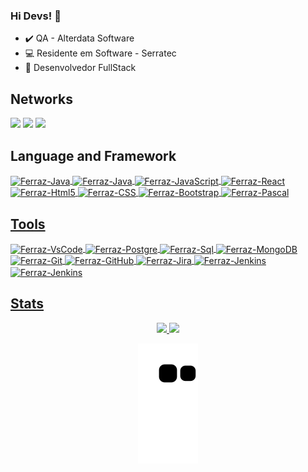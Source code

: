 ### Hi Devs! 🚀
- ✔️ QA - Alterdata Software
- 💻 Residente em Software - Serratec
- 🌱 Desenvolvedor FullStack

<h2>Networks</h2>
<div style="display: inline_block">
<a href="https://www.linkedin.com/in/ferrazleandro" target="_blank"><img src="https://img.shields.io/badge/-LinkedIn-%230077B5?style=for-the-badge&logo=linkedin&logoColor=white" target="_blank"></a>
<a href = "mailto:leandro_ferraz@outlook.com"><img src="https://img.shields.io/badge/Outlook-0078D4?style=for-the-badge&logo=microsoft-outlook&logoColor=white" target="_blank"></a>
 <a href = "https://api.whatsapp.com/send?phone=5521993017615"><img src = "https://img.shields.io/badge/WhatsApp-25D366?style=for-the-badge&logo=whatsapp&logoColor=white" target = "_blank"></a>
<div>

<h2>Language and Framework</h2>
<div style="display: inline_block">
<a href="https://github.com/FerrazLeandro">
<img align="center" alt="Ferraz-Java" height="40" width="50" src="https://cdn.jsdelivr.net/gh/devicons/devicon/icons/java/java-original.svg" width="40" height="40"/>
 <img align="center" alt="Ferraz-Java" height="40" width="50" src="https://cdn.jsdelivr.net/gh/devicons/devicon/icons/spring/spring-original.svg" width="40" height="40"/>
<img align="center" alt="Ferraz-JavaScript" height="40" width="50" src="https://cdn.jsdelivr.net/gh/devicons/devicon/icons/javascript/javascript-original.svg" width="40" height="40"/>
 <img align="center" alt="Ferraz-React" height="40" width="50" src="https://cdn.jsdelivr.net/gh/devicons/devicon/icons/react/react-original.svg" width="40" height="40"/>
<img align="center" alt="Ferraz-Html5" height="40" width="50" src="https://cdn.jsdelivr.net/gh/devicons/devicon/icons/html5/html5-original.svg" width="40" height="40"/> 
<img align="center" alt="Ferraz-CSS" height="40" width="50" src="https://cdn.jsdelivr.net/gh/devicons/devicon/icons/css3/css3-original.svg" width="40" height="40"/>
<img align="center" alt="Ferraz-Bootstrap" height="40" width="50" src="https://cdn.jsdelivr.net/gh/devicons/devicon/icons/bootstrap/bootstrap-original.svg" width="40" height="40"/>
<img align="center" alt="Ferraz-Pascal" height="40" width="40" src="https://cryptologos.cc/logos/pascal-pasc-logo.png" width="40" height="40"/>

<h2>Tools</h2>
<div style="display: inline_block">
<img align="center" alt="Ferraz-VsCode" height="40" width="50" src="https://cdn.jsdelivr.net/gh/devicons/devicon/icons/vscode/vscode-original.svg" width="40" height="40"/>
<img align="center" alt="Ferraz-Postgre" height="40" width="50" src="https://cdn.jsdelivr.net/gh/devicons/devicon/icons/postgresql/postgresql-plain.svg" width="40" height="40"/>
<img align="center" alt="Ferraz-Sql" height="40" width="50" src="https://cdn.jsdelivr.net/gh/devicons/devicon/icons/microsoftsqlserver/microsoftsqlserver-plain.svg"" width="40" height="40"/>
<img align="center" alt="Ferraz-MongoDB" height="40" width="50" src="https://cdn.jsdelivr.net/gh/devicons/devicon/icons/mongodb/mongodb-original.svg" width="40" height="40"/>
<img align="center" alt="Ferraz-Git" height="40" width="50" src="https://cdn.jsdelivr.net/gh/devicons/devicon/icons/git/git-original.svg" width="40" height="40"/>
<img align="center" alt="Ferraz-GitHub" height="40" width="50" src="https://cdn.jsdelivr.net/gh/devicons/devicon/icons/github/github-original.svg" width="40" height="40"/>
<img align="center" alt="Ferraz-Jira" height="40" width="50" src="https://cdn.jsdelivr.net/gh/devicons/devicon/icons/jira/jira-original.svg" width="40" height="40"/>
<img align="center" alt="Ferraz-Jenkins" height="40" width="50" src="https://cdn.jsdelivr.net/gh/devicons/devicon/icons/jenkins/jenkins-original.svg" width="40" height="40"/>
<img align="center" alt="Ferraz-Jenkins" height="70" width="70" src="https://www.resolve6training.ca/wp-content/uploads/2020/06/Resolve6_smartbear_testcomplete.png" width="70" height="70"/>

<h2>Stats</h2>
<div align="center">
<a href="https://github.com/FerrazLeandro">
<img height="165em" src="https://github-readme-stats.vercel.app/api?username=FerrazLeandro&show_icons=true&theme=dark&include_all_commits=true&count_private=true"/>
<img height="165em" src="https://github-readme-stats.vercel.app/api/top-langs/?username=FerrazLeandro&layout=compact&langs_count=7&theme=dark"/>


![Snake animation](https://github.com/FerrazLeandro/FerrazLeandro/blob/output/github-contribution-grid-snake.svg)
</div>

